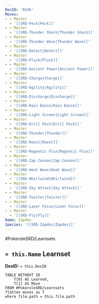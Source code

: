 ```yaml
---
DexID: '0145'
Moves:
- - Master
  - '[[SRD-Peck|Peck]]'
- - Master
  - '[[SRD-Thunder Shock|Thunder Shock]]'
- - Master
  - '[[SRD-Thunder Wave|Thunder Wave]]'
- - Master
  - '[[SRD-Detect|Detect]]'
- - Master
  - '[[SRD-Pluck|Pluck]]'
- - Master
  - '[[SRD-Ancient Power|Ancient Power]]'
- - Master
  - '[[SRD-Charge|Charge]]'
- - Master
  - '[[SRD-Agility|Agility]]'
- - Master
  - '[[SRD-Discharge|Discharge]]'
- - Master
  - '[[SRD-Rain Dance|Rain Dance]]'
- - Master
  - '[[SRD-Light Screen|Light Screen]]'
- - Master
  - '[[SRD-Drill Peck|Drill Peck]]'
- - Master
  - '[[SRD-Thunder|Thunder]]'
- - Master
  - '[[SRD-Roost|Roost]]'
- - Master
  - '[[SRD-Magnetic Flux|Magnetic Flux]]'
- - Master
  - '[[SRD-Zap Cannon|Zap Cannon]]'
- - Master
  - '[[SRD-Heat Wave|Heat Wave]]'
- - Master
  - '[[SRD-Whirlwind|Whirlwind]]'
- - Master
  - '[[SRD-Sky Attack|Sky Attack]]'
- - Master
  - '[[SRD-Twister|Twister]]'
- - Master
  - '[[SRD-Laser Focus|Laser Focus]]'
- - Master
  - '[[SRD-Fly|Fly]]'
Name: Zapdos
Species: '[[SRD-Zapdos|Zapdos]]'
---
```


#PokeroleSRD/Learnsets

## `= this.Name` Learnset

**DexID:** `= this.DexID`

```dataview
TABLE WITHOUT ID
    T[0] AS Learned,
    T[1] AS Move
FROM #PokeroleSRD/Learnsets
flatten moves as T
where file.path = this.file.path
```
